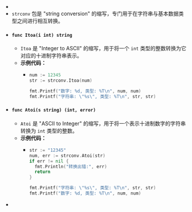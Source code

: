 -
- `strconv` 包是 "string conversion" 的缩写，专门用于在字符串与基本数据类型之间进行相互转换。
- #### `func Itoa(i int) string`
	- `Itoa` 是 "Integer to ASCII" 的缩写，用于将一个 `int` 类型的整数转换为它对应的十进制字符串表示。
	- **示例代码：**
		- ```go
		  num := 12345
		  str := strconv.Itoa(num)
		  
		  fmt.Printf("数字: %d, 类型: %T\n", num, num)
		  fmt.Printf("字符串: \"%s\", 类型: %T\n", str, str)
		  ```
- #### `func Atoi(s string) (int, error)`
	- `Atoi` 是 "ASCII to Integer" 的缩写，用于将一个表示十进制数字的字符串转换为 `int` 类型的整数。
	- **示例代码：**
		- ```go
		  str := "12345"
		  num, err := strconv.Atoi(str)
		  if err != nil {
		    fmt.Println("转换出错:", err)
		    return
		  }
		  
		  fmt.Printf("字符串: \"%s\", 类型: %T\n", str, str)
		  fmt.Printf("数字: %d, 类型: %T\n", num, num)
		  ```
-